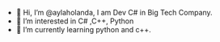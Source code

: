 - 👋 Hi, I’m @aylaholanda, I am Dev C# in Big Tech Company. 
- 👀 I’m interested in  C# ,C++, Python
- 🌱 I’m currently learning python and c++.

<!---
aylaholanda/aylaholanda is a ✨ special ✨ repository because its `README.md` (this file) appears on your GitHub profile.
You can click the Preview link to take a look at your changes.
--->
